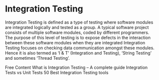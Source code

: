 # Integration Testing

Integration Testing is defined as a type of testing where software modules are integrated logically and tested as a group. A typical software project consists of multiple software modules, coded by different programmers. The purpose of this level of testing is to expose defects in the interaction between these software modules when they are integrated
Integration Testing focuses on checking data communication amongst these modules. Hence it is also termed as ‘I & T’ (Integration and Testing), ‘String Testing’ and sometimes ‘Thread Testing’.

<ResourceGroupTitle>Free Content</ResourceGroupTitle>
<BadgeLink colorScheme='yellow' badgeText='Read' href='https://www.testingxperts.com/blog/integration-testing'>What is Integration Testing – A complete guide</BadgeLink>
<BadgeLink colorScheme='yellow' badgeText='Read' href='https://coderpad.io/blog/development/integration-tests-vs-unit-tests-integration-matters-more/'>Integration Tests vs Unit Tests</BadgeLink>
<BadgeLink colorScheme='yellow' badgeText='Read' href='https://www.threatstack.com/blog/50-best-integration-testing-tools'>50 Best Integration Testing tools</BadgeLink>



